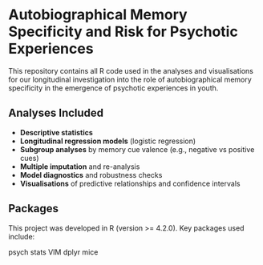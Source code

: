 # Autobiographical Memory Specificity and Risk for Psychotic Experiences

This repository contains all R code used in the analyses and visualisations for our longitudinal investigation into the role of autobiographical memory specificity in the emergence of psychotic experiences in youth.

## Analyses Included

- **Descriptive statistics**
- **Longitudinal regression models** (logistic regression)
- **Subgroup analyses** by memory cue valence (e.g., negative vs positive cues)
- **Multiple imputation** and re-analysis
- **Model diagnostics** and robustness checks
- **Visualisations** of predictive relationships and confidence intervals

## Packages

This project was developed in R (version >= 4.2.0). Key packages used include:

psych
stats
VIM
dplyr
mice
